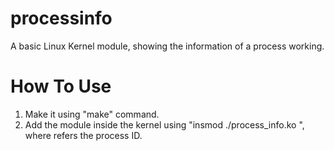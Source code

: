 processinfo
===========

A basic Linux Kernel module, showing the information of a process working.

How To Use
===========
1) Make it using "make" command.
2) Add the module inside the kernel using "insmod ./process_info.ko <pid>", where <pid> refers the process ID.
